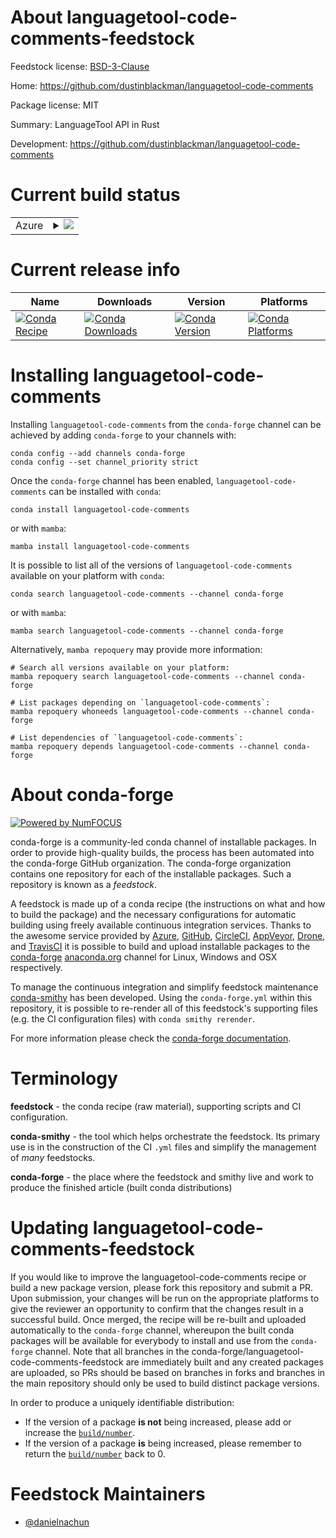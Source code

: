 About languagetool-code-comments-feedstock
==========================================

Feedstock license: [BSD-3-Clause](https://github.com/conda-forge/languagetool-code-comments-feedstock/blob/main/LICENSE.txt)

Home: https://github.com/dustinblackman/languagetool-code-comments

Package license: MIT

Summary: LanguageTool API in Rust

Development: https://github.com/dustinblackman/languagetool-code-comments

Current build status
====================


<table>
    
  <tr>
    <td>Azure</td>
    <td>
      <details>
        <summary>
          <a href="https://dev.azure.com/conda-forge/feedstock-builds/_build/latest?definitionId=23706&branchName=main">
            <img src="https://dev.azure.com/conda-forge/feedstock-builds/_apis/build/status/languagetool-code-comments-feedstock?branchName=main">
          </a>
        </summary>
        <table>
          <thead><tr><th>Variant</th><th>Status</th></tr></thead>
          <tbody><tr>
              <td>linux_64</td>
              <td>
                <a href="https://dev.azure.com/conda-forge/feedstock-builds/_build/latest?definitionId=23706&branchName=main">
                  <img src="https://dev.azure.com/conda-forge/feedstock-builds/_apis/build/status/languagetool-code-comments-feedstock?branchName=main&jobName=linux&configuration=linux%20linux_64_" alt="variant">
                </a>
              </td>
            </tr><tr>
              <td>linux_aarch64</td>
              <td>
                <a href="https://dev.azure.com/conda-forge/feedstock-builds/_build/latest?definitionId=23706&branchName=main">
                  <img src="https://dev.azure.com/conda-forge/feedstock-builds/_apis/build/status/languagetool-code-comments-feedstock?branchName=main&jobName=linux&configuration=linux%20linux_aarch64_" alt="variant">
                </a>
              </td>
            </tr><tr>
              <td>linux_ppc64le</td>
              <td>
                <a href="https://dev.azure.com/conda-forge/feedstock-builds/_build/latest?definitionId=23706&branchName=main">
                  <img src="https://dev.azure.com/conda-forge/feedstock-builds/_apis/build/status/languagetool-code-comments-feedstock?branchName=main&jobName=linux&configuration=linux%20linux_ppc64le_" alt="variant">
                </a>
              </td>
            </tr><tr>
              <td>osx_64</td>
              <td>
                <a href="https://dev.azure.com/conda-forge/feedstock-builds/_build/latest?definitionId=23706&branchName=main">
                  <img src="https://dev.azure.com/conda-forge/feedstock-builds/_apis/build/status/languagetool-code-comments-feedstock?branchName=main&jobName=osx&configuration=osx%20osx_64_" alt="variant">
                </a>
              </td>
            </tr><tr>
              <td>osx_arm64</td>
              <td>
                <a href="https://dev.azure.com/conda-forge/feedstock-builds/_build/latest?definitionId=23706&branchName=main">
                  <img src="https://dev.azure.com/conda-forge/feedstock-builds/_apis/build/status/languagetool-code-comments-feedstock?branchName=main&jobName=osx&configuration=osx%20osx_arm64_" alt="variant">
                </a>
              </td>
            </tr>
          </tbody>
        </table>
      </details>
    </td>
  </tr>
</table>

Current release info
====================

| Name | Downloads | Version | Platforms |
| --- | --- | --- | --- |
| [![Conda Recipe](https://img.shields.io/badge/recipe-languagetool--code--comments-green.svg)](https://anaconda.org/conda-forge/languagetool-code-comments) | [![Conda Downloads](https://img.shields.io/conda/dn/conda-forge/languagetool-code-comments.svg)](https://anaconda.org/conda-forge/languagetool-code-comments) | [![Conda Version](https://img.shields.io/conda/vn/conda-forge/languagetool-code-comments.svg)](https://anaconda.org/conda-forge/languagetool-code-comments) | [![Conda Platforms](https://img.shields.io/conda/pn/conda-forge/languagetool-code-comments.svg)](https://anaconda.org/conda-forge/languagetool-code-comments) |

Installing languagetool-code-comments
=====================================

Installing `languagetool-code-comments` from the `conda-forge` channel can be achieved by adding `conda-forge` to your channels with:

```
conda config --add channels conda-forge
conda config --set channel_priority strict
```

Once the `conda-forge` channel has been enabled, `languagetool-code-comments` can be installed with `conda`:

```
conda install languagetool-code-comments
```

or with `mamba`:

```
mamba install languagetool-code-comments
```

It is possible to list all of the versions of `languagetool-code-comments` available on your platform with `conda`:

```
conda search languagetool-code-comments --channel conda-forge
```

or with `mamba`:

```
mamba search languagetool-code-comments --channel conda-forge
```

Alternatively, `mamba repoquery` may provide more information:

```
# Search all versions available on your platform:
mamba repoquery search languagetool-code-comments --channel conda-forge

# List packages depending on `languagetool-code-comments`:
mamba repoquery whoneeds languagetool-code-comments --channel conda-forge

# List dependencies of `languagetool-code-comments`:
mamba repoquery depends languagetool-code-comments --channel conda-forge
```


About conda-forge
=================

[![Powered by
NumFOCUS](https://img.shields.io/badge/powered%20by-NumFOCUS-orange.svg?style=flat&colorA=E1523D&colorB=007D8A)](https://numfocus.org)

conda-forge is a community-led conda channel of installable packages.
In order to provide high-quality builds, the process has been automated into the
conda-forge GitHub organization. The conda-forge organization contains one repository
for each of the installable packages. Such a repository is known as a *feedstock*.

A feedstock is made up of a conda recipe (the instructions on what and how to build
the package) and the necessary configurations for automatic building using freely
available continuous integration services. Thanks to the awesome service provided by
[Azure](https://azure.microsoft.com/en-us/services/devops/), [GitHub](https://github.com/),
[CircleCI](https://circleci.com/), [AppVeyor](https://www.appveyor.com/),
[Drone](https://cloud.drone.io/welcome), and [TravisCI](https://travis-ci.com/)
it is possible to build and upload installable packages to the
[conda-forge](https://anaconda.org/conda-forge) [anaconda.org](https://anaconda.org/)
channel for Linux, Windows and OSX respectively.

To manage the continuous integration and simplify feedstock maintenance
[conda-smithy](https://github.com/conda-forge/conda-smithy) has been developed.
Using the ``conda-forge.yml`` within this repository, it is possible to re-render all of
this feedstock's supporting files (e.g. the CI configuration files) with ``conda smithy rerender``.

For more information please check the [conda-forge documentation](https://conda-forge.org/docs/).

Terminology
===========

**feedstock** - the conda recipe (raw material), supporting scripts and CI configuration.

**conda-smithy** - the tool which helps orchestrate the feedstock.
                   Its primary use is in the construction of the CI ``.yml`` files
                   and simplify the management of *many* feedstocks.

**conda-forge** - the place where the feedstock and smithy live and work to
                  produce the finished article (built conda distributions)


Updating languagetool-code-comments-feedstock
=============================================

If you would like to improve the languagetool-code-comments recipe or build a new
package version, please fork this repository and submit a PR. Upon submission,
your changes will be run on the appropriate platforms to give the reviewer an
opportunity to confirm that the changes result in a successful build. Once
merged, the recipe will be re-built and uploaded automatically to the
`conda-forge` channel, whereupon the built conda packages will be available for
everybody to install and use from the `conda-forge` channel.
Note that all branches in the conda-forge/languagetool-code-comments-feedstock are
immediately built and any created packages are uploaded, so PRs should be based
on branches in forks and branches in the main repository should only be used to
build distinct package versions.

In order to produce a uniquely identifiable distribution:
 * If the version of a package **is not** being increased, please add or increase
   the [``build/number``](https://docs.conda.io/projects/conda-build/en/latest/resources/define-metadata.html#build-number-and-string).
 * If the version of a package **is** being increased, please remember to return
   the [``build/number``](https://docs.conda.io/projects/conda-build/en/latest/resources/define-metadata.html#build-number-and-string)
   back to 0.

Feedstock Maintainers
=====================

* [@danielnachun](https://github.com/danielnachun/)

